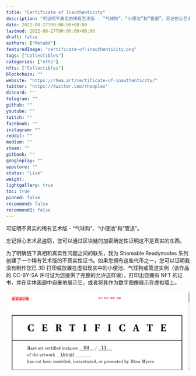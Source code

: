 ```yaml
---
title: "Certificate of Inauthenticity"
description: "可证明不真实的稀有艺术版 - “气球狗”、“小便池”和“管道”。忘记担心艺术品盗窃，您可以通过区块链的加密确定性证明这不是真实的东西。"
date: 2022-08-27T00:00:00+08:00
lastmod: 2022-08-27T00:00:00+08:00
draft: false
authors: ["Metabd"]
featuredImage: "certificate-of-inauthenticity.png"
tags: ["Collectibles"]
categories: ["nfts"]
nfts: ["Collectibles"]
blockchain: ""
website: "https://rhea.art/certificate-of-inauthenticity/"
twitter: "https://twitter.com/rheaplex"
discord: ""
telegram: ""
github: ""
youtube: ""
twitch: ""
facebook: ""
instagram: ""
reddit: ""
medium: ""
steam: ""
gitbook: ""
googleplay: ""
appstore: ""
status: "Live"
weight: 
lightgallery: true
toc: true
pinned: false
recommend: false
recommend1: false
---
```

可证明不真实的稀有艺术版 - “气球狗”、“小便池”和“管道”。

忘记担心艺术品盗窃，您可以通过区块链的加密确定性证明这不是真实的东西。

为了明确链下真相和真实性问题之间的联系，我为 Shareable Readymades 系列创建了一个稀有艺术版的不真实性证书。如果您拥有这些代币之一，您可以证明我没有制作您已 3D 打印或放置在虚拟现实中的小便池、气球狗或管道实例（该作品的 CC-BY-SA 许可证为您提供了完整的允许这样做）。打印出您拥有 NFT 的证书，并在实体画廊中自豪地展示它，或者将其作为数字图像展示在虚拟墙上。

![nft](512323323131.png)